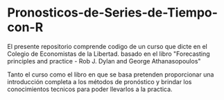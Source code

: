# Pronosticos-de-Series-de-Tiempo-con-R
El presente repositorio comprende codigo de un curso que dicte en el Colegio de Economistas de la Libertad. basado en el libro "Forecasting principles and practice - Rob J. Dylan and George Athanasopoulos"

Tanto el curso como el libro en que se basa pretenden proporcionar una introducción completa a los métodos de pronóstico
y brindar los conocimientos tecnicos para poder llevarlos a la practica.
















